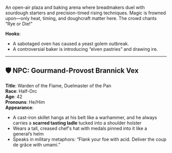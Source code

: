 An open-air plaza and baking arena where breadmakers duel with sourdough starters and precision-timed rising techniques. Magic is frowned upon—only heat, timing, and doughcraft matter here. The crowd chants “Rye or Die!”



**Hooks**:
- A sabotaged oven has caused a yeast golem outbreak.
- A controversial baker is introducing “elven pastries” and drawing ire.

---

## 🛡️ NPC: Gourmand-Provost Brannick Vex

**Title**: Warden of the Flame, Duelmaster of the Pan  
**Race**: Half-Orc  
**Age**: 42  
**Pronouns**: He/Him  
**Appearance**:

- A cast-iron skillet hangs at his belt like a warhammer, and he always carries a **scarred tasting ladle** tucked into a shoulder holster
- Wears a tall, creased chef's hat with medals pinned into it like a general’s helm
- Speaks in military metaphors: “Flank your foe with acid. Deliver the coup de grâce with umami.”


